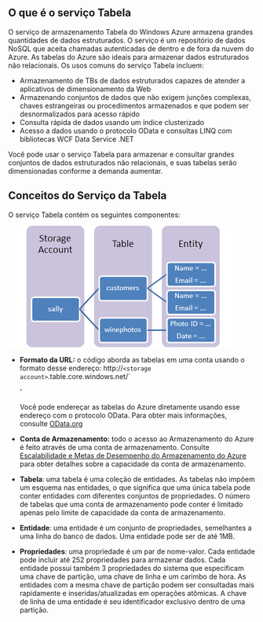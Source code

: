 ## O que é o serviço Tabela

O serviço de armazenamento Tabela do Windows Azure armazena grandes quantidades de dados estruturados. O serviço é um repositório de dados NoSQL que aceita chamadas autenticadas de dentro e de fora da nuvem do Azure. As tabelas do Azure são ideais para armazenar dados estruturados não relacionais. Os usos comuns do serviço Tabela incluem:

-   Armazenamento de TBs de dados estruturados capazes de atender a aplicativos de dimensionamento da Web
-   Armazenando conjuntos de dados que não exigem junções complexas, chaves estrangeiras ou procedimentos armazenados e que podem ser desnormalizados para acesso rápido
-   Consulta rápida de dados usando um índice clusterizado
-   Acesso a dados usando o protocolo OData e consultas LINQ com bibliotecas WCF Data Service .NET

Você pode usar o serviço Tabela para armazenar e consultar grandes conjuntos de dados estruturados não relacionais, e suas tabelas serão dimensionadas conforme a demanda aumentar.

## Conceitos do Serviço da Tabela

O serviço Tabela contém os seguintes componentes:

![Tabela1][Table1]

-   **Formato da URL:** o código aborda as tabelas em uma conta usando o formato desse endereço: http://`<storage account>`.table.core.windows.net/`<table>'  
      
    Você pode endereçar as tabelas do Azure diretamente usando esse endereço com o protocolo OData. Para obter mais informações, consulte [OData.org][]

-   **Conta de Armazenamento:** todo o acesso ao Armazenamento do Azure é feito através de uma conta de armazenamento. Consulte [Escalabilidade e Metas de Desempenho do Armazenamento do Azure](storage-scalability-targets.md) para obter detalhes sobre a capacidade da conta de armazenamento.

-   **Tabela**: uma tabela é uma coleção de entidades. As tabelas não impõem um esquema nas entidades, o que significa que uma única tabela pode conter entidades com diferentes conjuntos de propriedades. O número de tabelas que uma conta de armazenamento pode conter é limitado apenas pelo limite de capacidade da conta de armazenamento.

-   **Entidade**: uma entidade é um conjunto de propriedades, semelhantes a uma linha do banco de dados. Uma entidade pode ser de até 1MB.

-   **Propriedades**: uma propriedade é um par de nome-valor. Cada entidade pode incluir até 252 propriedades para armazenar dados. Cada entidade possui também 3 propriedades do sistema que especificam uma chave de partição, uma chave de linha e um carimbo de hora. As entidades com a mesma chave de partição podem ser consultadas mais rapidamente e inseridas/atualizadas em operações atômicas. A chave de linha de uma entidade é seu identificador exclusivo dentro de uma partição.


  
  [Table1]: ./media/storage-table-concepts-include/table1.png
  [OData.org]: http://www.odata.org/

<!---HONumber=July15_HO2-->
